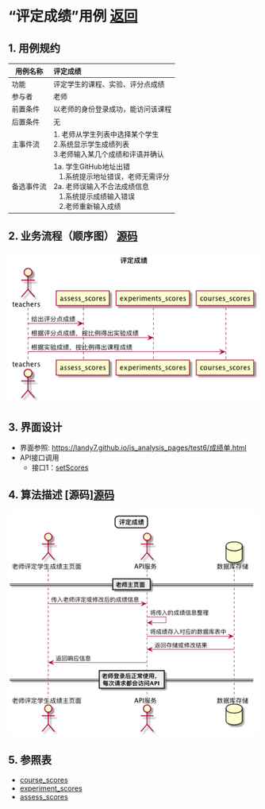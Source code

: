 # “评定成绩”用例 [返回](../../README.md)

## 1. 用例规约

|用例名称|评定成绩|
|-------|:-------------|
|功能|评定学生的课程、实验、评分点成绩|
|参与者|老师|
|前置条件| 以老师的身份登录成功，能访问该课程|
|后置条件|无|
|主事件流| 1. 老师从学生列表中选择某个学生<br/>2.系统显示学生成绩列表<br/>3.老师输入某几个成绩和评语并确认|
|备选事件流|1a. 学生GitHub地址出错 <br/>&nbsp;&nbsp; 1.系统提示地址错误，老师无需评分 <br/> 2a. 老师误输入不合法成绩信息 <br/>&nbsp;&nbsp; 1.系统提示成绩输入错误<br/> &nbsp;&nbsp; 2.老师重新输入成绩|

## 2. 业务流程（顺序图） [源码](../sequence/评定成绩.md)
![评定成绩](/out/test6/sequence/评定成绩/评定成绩.png)


## 3. 界面设计
- 界面参照: https://landy7.github.io/is_analysis_pages/test6/成绩单.html
- API接口调用
    - 接口1：[setScores](../接口/setScores.md)

## 4. 算法描述 [源码][源码](../sequence/评定成绩1.md)
![评定成绩](/out/test6/sequence/评定成绩1/评定成绩1.png)
    
## 5. 参照表

- [course_scores](../数据库设计.md/#course_scores)
- [experiment_scores](../数据库设计.md/#experiment_scores)
- [assess_scores](../数据库设计.md/#assess_scores)